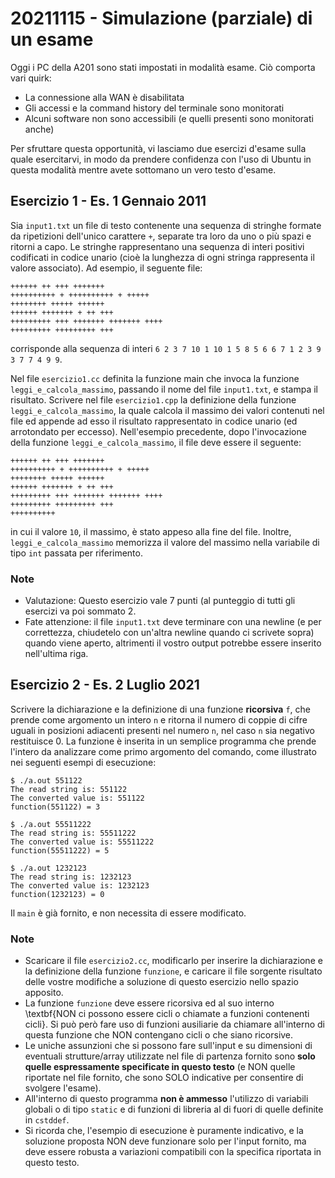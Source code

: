 # 20211115 - Simulazione (parziale) di un esame

Oggi i PC della A201 sono stati impostati in modalità esame. Ciò comporta vari quirk:

- La connessione alla WAN è disabilitata
- Gli accessi e la command history del terminale sono monitorati
- Alcuni software non sono accessibili (e quelli presenti sono monitorati anche)

Per sfruttare questa opportunità, vi lasciamo due esercizi d'esame sulla quale esercitarvi, in modo da prendere confidenza con l'uso di Ubuntu in questa modalità mentre avete sottomano un vero testo d'esame.

## Esercizio 1 - Es. 1 Gennaio 2011

Sia `input1.txt` un file di testo contenente una sequenza di stringhe formate da ripetizioni
dell'unico carattere `+`, separate tra loro da uno o più spazi e ritorni a capo. Le stringhe
rappresentano una sequenza di interi positivi codificati in codice unario (cioè la lunghezza
di ogni stringa rappresenta il valore associato). Ad esempio, il seguente file:

```plaintext
++++++ ++ +++ +++++++
++++++++++ + ++++++++++ + +++++
++++++++ +++++ ++++++ 
++++++ +++++++ + ++ +++
+++++++++ +++ +++++++ +++++++ ++++
+++++++++ +++++++++ +++
```

corrisponde alla sequenza di interi `6 2 3 7 10 1 10 1 5 8 5 6 6 7 1 2 3 9 3 7 7 4 9 9`.

Nel file `esercizio1.cc` definita la funzione main che invoca la funzione `leggi_e_calcola_massimo`, passando il nome del file `input1.txt`, e stampa il risultato. Scrivere nel file `esercizio1.cpp` la definizione della funzione `leggi_e_calcola_massimo`, Ia quale calcola il massimo dei valori contenuti nel file ed appende ad esso il risultato rappresentato in codice unario (ed arrotondato per eccesso). Nell'esempio precedente, dopo I'invocazione della funzione `leggi_e_calcola_massimo`, il file deve essere il seguente:

```plaintext
++++++ ++ +++ +++++++
++++++++++ + ++++++++++ + +++++
++++++++ +++++ ++++++ 
++++++ +++++++ + ++ +++
+++++++++ +++ +++++++ +++++++ ++++
+++++++++ +++++++++ +++
++++++++++
```

in cui il valore `10`, il massimo, è stato appeso alla fine del file. Inoltre, `leggi_e_calcola_massimo` memorizza il valore del massimo nella variabile di tipo `int` passata per riferimento.

### Note

- Valutazione: Questo esercizio vale 7 punti (al punteggio di tutti gli esercizi va poi sommato 2.
- Fate attenzione: il file `input1.txt` deve terminare con una newline (e per correttezza, chiudetelo con un'altra newline quando ci scrivete sopra) quando  viene aperto, altrimenti il vostro output potrebbe essere inserito nell'ultima riga.

## Esercizio 2 - Es. 2 Luglio 2021

Scrivere la dichiarazione e la definizione di una funzione __ricorsiva__ `f`, che prende come argomento un intero
`n` e ritorna il numero di coppie di cifre uguali in posizioni
adiacenti presenti nel numero `n`, nel caso `n` sia
negativo restituisce 0. La funzione è inserita in un semplice
programma che prende l'intero da analizzare come primo argomento del
comando, come illustrato nei seguenti esempi di esecuzione:

```
$ ./a.out 551122
The read string is: 551122
The converted value is: 551122
function(551122) = 3

$ ./a.out 55511222
The read string is: 55511222
The converted value is: 55511222
function(55511222) = 5

$ ./a.out 1232123
The read string is: 1232123
The converted value is: 1232123
function(1232123) = 0
```

Il `main` è già fornito, e non necessita di essere modificato.

### Note

- Scaricare il file `esercizio2.cc`, modificarlo per inserire la dichiarazione e la definizione della funzione `funzione`, e caricare il file sorgente risultato delle vostre modifiche a soluzione di questo esercizio nello spazio apposito.
- La funzione `funzione` deve essere ricorsiva ed al suo interno \textbf{NON ci possono essere cicli o chiamate a funzioni contenenti cicli}. Si può però fare uso di funzioni ausiliarie da chiamare all'interno di questa funzione che NON contengano cicli o che siano ricorsive.
- Le uniche assunzioni che si possono fare sull'input e su dimensioni di eventuali strutture/array utilizzate nel file di partenza fornito sono __solo quelle espressamente specificate in questo testo__ (e NON quelle riportate nel file fornito, che sono SOLO indicative per consentire di svolgere l'esame).
- All'interno di questo programma __non è ammesso__ l'utilizzo di variabili globali o di tipo `static` e di funzioni di libreria al di fuori di quelle definite in `cstddef`.
- Si ricorda che, l'esempio di esecuzione è puramente indicativo, e la soluzione proposta NON deve funzionare solo per l'input fornito, ma deve essere robusta a variazioni compatibili con la specifica riportata in questo testo.
